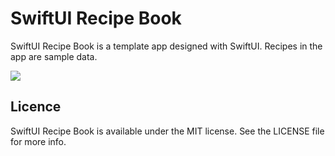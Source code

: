 # SwiftUI Recipe Book

SwiftUI Recipe Book is a template app designed with SwiftUI. Recipes in the app are sample data.

![](https://media.giphy.com/media/LL32cdUzsuWrbQWWjc/giphy.gif)

## Licence
SwiftUI Recipe Book is available under the MIT license. See the LICENSE file for more info.


